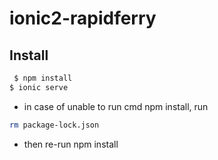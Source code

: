 # ionic2-rapidferry

## Install

```bash
 $ npm install
$ ionic serve
```

- in case of unable to run cmd npm install, run

```bash
rm package-lock.json
```

- then re-run npm install

